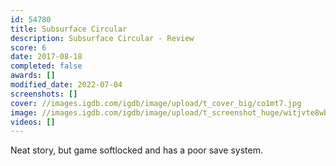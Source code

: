 ```yaml
---
id: 54780
title: Subsurface Circular
description: Subsurface Circular - Review
score: 6
date: 2017-08-18
completed: false
awards: []
modified_date: 2022-07-04
screenshots: []
cover: //images.igdb.com/igdb/image/upload/t_cover_big/co1mt7.jpg
image: //images.igdb.com/igdb/image/upload/t_screenshot_huge/witjvte8wbdqcxivwkqy.jpg
videos: []
---
```

Neat story, but game softlocked and has a poor save system.